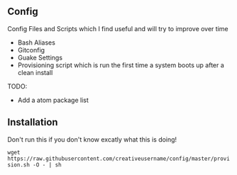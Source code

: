 ## Config


Config Files and Scripts which I find useful and will try to improve over time

- Bash Aliases
- Gitconfig
- Guake Settings
- Provisioning script which is run the first time a system boots up after a clean install

TODO:
- Add a atom package list

## Installation
Don't run this if you don't know excatly what this is doing!

`wget https://raw.githubusercontent.com/creativeusername/config/master/provision.sh -O - | sh`
